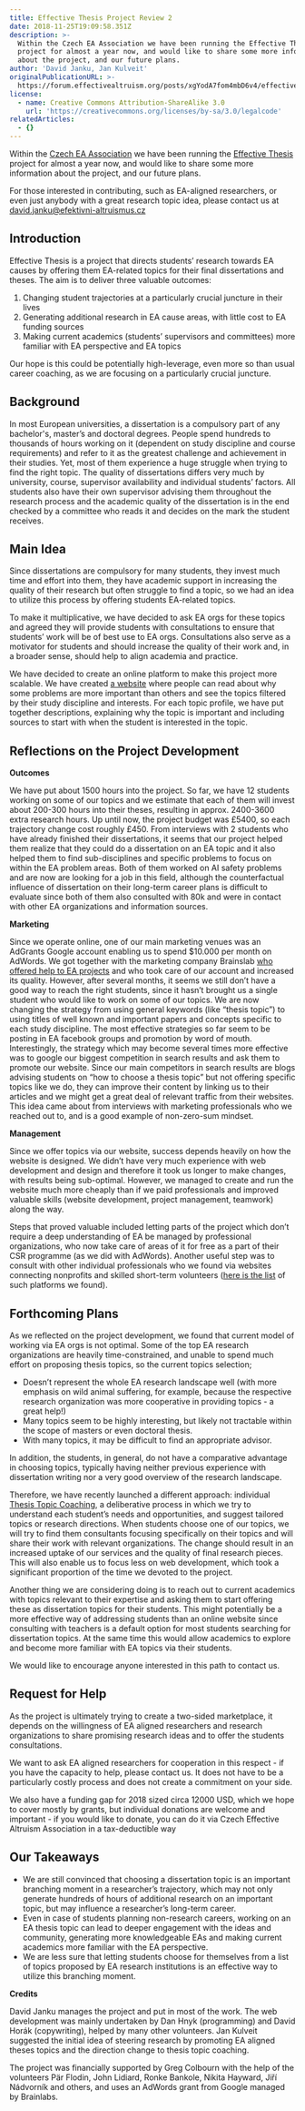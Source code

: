 ```yaml
---
title: Effective Thesis Project Review 2
date: 2018-11-25T19:09:58.351Z
description: >-
  Within the Czech EA Association we have been running the Effective Thesis
  project for almost a year now, and would like to share some more information
  about the project, and our future plans.
author: 'David Janku, Jan Kulveit'
originalPublicationURL: >-
  https://forum.effectivealtruism.org/posts/xgYodA7fom4mbD6v4/effective-thesis-project-review
license:
  - name: Creative Commons Attribution-ShareAlike 3.0
    url: 'https://creativecommons.org/licenses/by-sa/3.0/legalcode'
relatedArticles:
  - {}
---
```

Within the [Czech EA Association](https://forum.effectivealtruism.org/ea/1ls/introducing_czech_association_for_effective/&sa=D&ust=1522957213401000) we have been running the [Effective Thesis](http://effectivethesis.com/) project for almost a year now, and would like to share some more information about the project, and our future plans.

For those interested in contributing, such as EA-aligned researchers, or even just anybody with a great research topic idea, please contact us at [david.janku@efektivni-altruismus.cz](david.janku@efektivni-altruismus.cz)

## Introduction

Effective Thesis is a project that directs students’ research towards EA causes by offering them EA-related topics for their final dissertations and theses. The aim is to deliver three valuable outcomes:

1. Changing student trajectories at a particularly crucial juncture in their lives
2. Generating additional research in EA cause areas, with little cost to EA funding sources
3. Making current academics (students’ supervisors and committees) more familiar with EA perspective and EA topics

Our hope is this could be potentially high-leverage, even more so than usual career coaching, as we are focusing on a particularly crucial juncture.

## Background

In most European universities, a dissertation is a compulsory part of any bachelor's, master’s and doctoral degrees. People spend hundreds to thousands of hours working on it (dependent on study discipline and course requirements) and refer to it as the greatest challenge and achievement in their studies. Yet, most of them experience a huge struggle when trying to find the right topic. The quality of dissertations differs very much by university, course, supervisor availability and individual students’ factors. All students also have their own supervisor advising them throughout the research process and the academic quality of the dissertation is in the end checked by a committee who reads it and decides on the mark the student receives.

## Main Idea

Since dissertations are compulsory for many students, they invest much time and effort into them, they have academic support in increasing the quality of their research but often struggle to find a topic, so we had an idea to utilize this process by offering students EA-related topics.

To make it multiplicative, we have decided to ask EA orgs for these topics and agreed they will provide students with consultations to ensure that students’ work will be of best use to EA orgs. Consultations also serve as a motivator for students and should increase the quality of their work and, in a broader sense, should help to align academia and practice.

We have decided to create an online platform to make this project more scalable. We have created [a website](http://effectivethesis.com/) where people can read about why some problems are more important than others and see the topics filtered by their study discipline and interests. For each topic profile, we have put together descriptions, explaining why the topic is important and including sources to start with when the student is interested in the topic.

## Reflections on the Project Development

**Outcomes**

We have put about 1500 hours into the project. So far, we have 12 students working on some of our topics and we estimate that each of them will invest about 200-300 hours into their theses, resulting in approx. 2400-3600 extra research hours. Up until now, the project budget was £5400, so each trajectory change cost roughly £450. From interviews with 2 students who have already finished their dissertations, it seems that our project helped them realize that they could do a dissertation on an EA topic and it also helped them to find sub-disciplines and specific problems to focus on within the EA problem areas. Both of them worked on AI safety problems and are now are looking for a job in this field, although the counterfactual influence of dissertation on their long-term career plans is difficult to evaluate since both of them also consulted with 80k and were in contact with other EA organizations and information sources.   

**Marketing**

Since we operate online, one of our main marketing venues was an AdGrants Google account enabling us to spend $10.000 per month on AdWords. We got together with the marketing company Brainslab [who offered help to EA projects](https://forum.effectivealtruism.org/ea/1hy/would_any_ea_chapters_like_help_running_an/) and who took care of our account and increased its quality. However, after several months, it seems we still don’t have a good way to reach the right students, since it hasn’t brought us a single student who would like to work on some of our topics. We are now changing the strategy from using general keywords (like “thesis topic”) to using titles of well known and important papers and concepts specific to each study discipline. The most effective strategies so far seem to be posting in EA facebook groups and promotion by word of mouth. Interestingly, the strategy which may become several times more effective was to google our biggest competition in search results and ask them to promote our website. Since our main competitors in search results are blogs advising students on “how to choose a thesis topic” but not offering specific topics like we do, they can improve their content by linking us to their articles and we might get a great deal of relevant traffic from their websites. This idea came about from interviews with marketing professionals who we reached out to, and is a good example of non-zero-sum mindset.

**Management**

Since we offer topics via our website, success depends heavily on how the website is designed. We didn’t have very much experience with web development and design and therefore it took us longer to make changes, with results being sub-optimal. However, we managed to create and run the website much more cheaply than if we paid professionals and improved valuable skills (website development, project management, teamwork) along the way.

Steps that proved valuable included letting parts of the project which don’t require a deep understanding of EA be managed by professional organizations,  who now take care of areas of it for free as a part of their CSR programme (as we did with AdWords). Another useful step was to consult with other individual professionals who we found via websites connecting nonprofits and skilled short-term volunteers ([here is the list](https://docs.google.com/document/d/1cl2GwFH2WT2h1GRSwSNhmy-ZPZ3Cza0iTOimEI3HaK0/edit?usp=sharing) of such platforms we found).

## Forthcoming Plans

As we reflected on the project development, we found that current model of working via EA orgs is not optimal. Some of the top EA research organizations are heavily time-constrained, and unable to spend much effort on proposing thesis topics, so the current topics selection;  

* Doesn’t represent the whole EA research landscape well (with more emphasis on wild animal suffering, for example, because the respective research organization was more cooperative in providing topics - a great help!)
* Many topics seem to be highly interesting, but likely not tractable within the scope of masters or even doctoral thesis.
* With many topics, it may be difficult to find an appropriate advisor.  

In addition, the students, in general, do not have a comparative advantage in choosing topics, typically having neither previous experience with dissertation writing nor a very good overview of the research landscape.

Therefore, we have recently launched a different approach: individual [Thesis Topic Coaching](http://effectivethesis.com/thesis-coaching/), a deliberative process in which we try to understand each student’s needs and opportunities, and suggest tailored topics or research directions. When students choose one of our topics, we will try to find them consultants focusing specifically on their topics and will share their work with relevant organizations. The change should result in an increased uptake of our services and the quality of final research pieces. This will also enable us to focus less on web development, which took a significant proportion of the time we devoted to the project.

Another thing we are considering doing is to reach out to current academics with topics relevant to their expertise and asking them to start offering these as dissertation topics for their students. This might potentially be a more effective way of addressing students than an online website since consulting with teachers is a default option for most students searching for dissertation topics. At the same time this would allow academics to explore and become more familiar with EA topics via their students.

We would like to encourage anyone interested in this path to contact us.  

## Request for Help

As the project is ultimately trying to create a two-sided marketplace, it depends on the willingness of EA aligned researchers and research organizations to share promising research ideas and to offer the students consultations.

We want to ask EA aligned researchers for cooperation in this respect - if you have the capacity to help, please contact us. It does not have to be a particularly costly process and does not create a commitment on your side.

We also have a funding gap for 2018 sized circa 12000 USD, which we hope to cover mostly by grants,  but individual donations are welcome and important - if you would like to donate, you can do it via Czech Effective Altruism Association in a tax-deductible way

## Our Takeaways

* We are still convinced that choosing a dissertation topic is an important branching moment in a researcher’s trajectory, which may not only generate hundreds of hours of additional research on an important topic, but may influence a researcher’s long-term career.  
* Even in case of students planning non-research careers, working on an EA thesis topic can lead to deeper engagement with the ideas and community, generating more knowledgeable EAs and making current academics more familiar with the EA perspective.
* We are less sure that letting students choose for themselves from a list of topics proposed by EA research institutions is an effective way to utilize this branching moment.

**Credits**

David Janku manages the project and put in most of the work. The web development was mainly undertaken by Dan Hnyk (programming) and David Horák (copywriting), helped by many other volunteers. Jan Kulveit suggested the initial idea of steering research by promoting EA aligned theses topics and the direction change to thesis topic coaching.

The project was financially supported by Greg Colbourn with the help of the volunteers Pär Flodin, John Lidiard, Ronke Bankole, Nikita Hayward, Jiří Nádvorník and others, and uses an AdWords grant from Google managed by Brainlabs.
